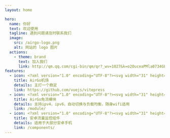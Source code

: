 ```yaml
---
layout: home

hero:
  name: 你好
  text: 欢迎使用
  tagline: 遇到问题请及时联系我们
  image:
    src: /airgo-logo.png
    alt: 网站的 logo 图片
  actions:
    - theme: brand
      text: 加入我们
      link: http://qm.qq.com/cgi-bin/qm/qr?_wv=1027&k=o2OuceaPMla0734GE8U4Es9havy4hdni&authKey=yY%2BB3JSK52JuFXKe6s6Be6mkpk8nBRZRUy9yXDy9LNV9%2FrHDOFMu3e8DEs88ohJp&noverify=0&group_code=144545032
features:
  - icon: <?xml version="1.0" encoding="UTF-8"?><svg width="31" height="31" viewBox="0 0 48 48" fill="none" xmlns="http://www.w3.org/2000/svg"><path d="M41.4193 7.30899C41.4193 7.30899 45.3046 5.79399 44.9808 9.47328C44.8729 10.9883 43.9016 16.2908 43.1461 22.0262L40.5559 39.0159C40.5559 39.0159 40.3401 41.5048 38.3974 41.9377C36.4547 42.3705 33.5408 40.4227 33.0011 39.9898C32.5694 39.6652 24.9068 34.7955 22.2086 32.4148C21.4531 31.7655 20.5897 30.4669 22.3165 28.9519L33.6487 18.1305C34.9438 16.8319 36.2389 13.8019 30.8426 17.4812L15.7331 27.7616C15.7331 27.7616 14.0063 28.8437 10.7686 27.8698L3.75342 25.7055C3.75342 25.7055 1.16321 24.0823 5.58815 22.459C16.3807 17.3729 29.6555 12.1786 41.4193 7.30899Z" fill="#f5a623"/></svg>
    title: AirGo机场
    details: 主打一个稳定
    link: https://github.com/vuejs/vitepress
  - icon: <?xml version="1.0" encoding="UTF-8"?><svg width="31" height="31" viewBox="0 0 48 48" fill="none" xmlns="http://www.w3.org/2000/svg"><path d="M8 30H40V42C40 43.1046 39.1046 44 38 44H10C8.89543 44 8 43.1046 8 42V30Z" fill="none" stroke="#f5a623" stroke-width="4" stroke-linejoin="round"/><path d="M40 30V6C40 4.89543 39.1046 4 38 4H10C8.89543 4 8 4.89543 8 6V30" stroke="#f5a623" stroke-width="4" stroke-linejoin="round"/><path d="M22 37H26" stroke="#f5a623" stroke-width="4" stroke-linecap="butt"/></svg>
    title: AirGo免流模块
    details: 支持ipv4，ipv6，自动切换与负载均衡，随身wifi适用
    link: /module/
  - icon: <?xml version="1.0" encoding="UTF-8"?><svg width="31" height="31" viewBox="0 0 48 48" fill="none" xmlns="http://www.w3.org/2000/svg"><path d="M32 6H22V42H32V6Z" fill="none" stroke="#f5a623" stroke-width="4" stroke-linejoin="round"/><path d="M42 6H32V42H42V6Z" fill="none" stroke="#f5a623" stroke-width="4" stroke-linejoin="round"/><path d="M10 6L18 7L14.5 42L6 41L10 6Z" fill="none" stroke="#f5a623" stroke-width="4" stroke-linejoin="round"/><path d="M37 18V15" stroke="#f5a623" stroke-width="4" stroke-linecap="butt" stroke-linejoin="round"/><path d="M27 18V15" stroke="#f5a623" stroke-width="4" stroke-linecap="butt" stroke-linejoin="round"/></svg>
    title: 安卓流量监控组件
    details: 适用于大部分安卓手机
    link: /components/
---
```

